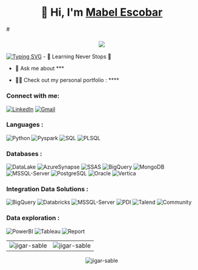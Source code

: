 <h1 align="center">👋 Hi, I'm <a href=" " target="_blank"> Mabel Escobar</a></h1>
#<h3 align="center"> <img src="https://readme-typing-svg.herokuapp.com/?lines=Full+Stack+Data" /> </h3>
<a href="https://git.io/typing-svg"><img src="https://readme-typing-svg.herokuapp.com?pause=500&lines=it+is+being+built" alt="Typing SVG" /></a>
- 🌱 Learning Never Stops 🚀

- 💬 Ask me about ***

- 👨‍💻 Check out my personal portfolio : ****

<h3 align="left">Connect with me:</h3>
<div align="left">
  <a href="https://www.linkedin.com/in/yury-mabel-escobar-lombana/"><img alt="LinkedIn" src="https://img.shields.io/badge/linkedin-%230077B5.svg?style=flat-square&logo=linkedin&logoColor=white"/></a>
  <a href="mailto:yuryescobar@gmail.com"><img alt="Gmail" src="https://img.shields.io/badge/Gmail-D14836?style=flat-square&logo=gmail&logoColor=white"/></a>
</div>
<h3 align="left">Languages :</h3>
<div align="left">
  <img alt="Python" src="https://img.shields.io/badge/python-%2314354C.svg?style=flat-square&logo=python&logoColor=white"/>
  <img alt="Pyspark" src="https://img.shields.io/badge/pyspark-%2314354C.svg?style=flat-square&logo=py&logoColor=white"/>
  <img alt="SQL" src="https://img.shields.io/badge/SQL-%23323330.svg?style=flat-square&logo=javascript&logoColor=%23F7DF1E"/> 
  <img alt="PLSQL" src="https://img.shields.io/badge/PL/SQL-%23323330.svg?style=flat-square&logo=0&logoColor=white"/>
   </div>
<h3 align="left">Databases :</h3>
<div align="left">
   <img alt="DataLake" src ="https://img.shields.io/badge/Azure DataLake Storage-%2307405e.svg?style=flat-square&logo=sqlite&logoColor=white"/>
  <img alt="AzureSynapse" src ="https://img.shields.io/badge/Azure Synapse-316192?style=flat-square&logo=postgresql&logoColor=white"/>
      <img alt="SSAS" src="https://img.shields.io/badge/Analysis Services -%2300f.svg?style=flat-square&logo=mysql&logoColor=white"/>
  <img alt="BigQuery" src ="https://img.shields.io/badge/BigQuery-316192?style=flat-square&logo=postgresql&logoColor=white"/>
  <img alt="MongoDB" src ="https://img.shields.io/badge/MongoDB-4EA94B?style=flat-square&logo=mongodb&logoColor=white"/>
  <img alt="MSSQL-Server" src ="https://img.shields.io/badge/SQL Server-%2307405e.svg?style=flat-square&logo=sqlite&logoColor=white"/>
  <img alt="PostgreSQL" src ="https://img.shields.io/badge/PostgreSQL-316192?style=flat-square&logo=postgresql&logoColor=white"/>
  <img alt="Oracle" src="https://img.shields.io/badge/Oracle-%2300f.svg?style=flat-square&logo=mysql&logoColor=white"/>
    <img alt="Vertica" src="https://img.shields.io/badge/Vertica-%2300f.svg?style=flat-square&logo=mysql&logoColor=white"/>
</div>
 <h3 align="left">Integration Data Solutions :</h3>
<div align="left">
  <img alt="BigQuery" src ="https://img.shields.io/badge/Azure Data Factory-316192?style=flat-square&logo=postgresql&logoColor=white"/>
  <img alt="Databricks" src="https://img.shields.io/badge/Databricks-%2300f.svg?style=flat-square&logo=mysql&logoColor=white"/>
  <img alt="MSSQL-Server" src ="https://img.shields.io/badge/SSIS-%2307405e.svg?style=flat-square&logo=sqlite&logoColor=white"/>
  <img alt="PDI" src ="https://img.shields.io/badge/Pentaho PDI-316192?style=flat-square&logo=postgresql&logoColor=white"/>
  <img alt="Talend" src ="https://img.shields.io/badge/Talend-4EA94B?style=flat-square&logo=mongodb&logoColor=white"/>
  <img alt="Community" src ="https://img.shields.io/badge/Pentaho Community-316192?style=flat-square&logo=postgresql&logoColor=white"/>
</div>
</div>
 <h3 align="left">Data exploration :</h3>
<div align="left">
  <img alt="PowerBI" src ="https://img.shields.io/badge/PowerBI-316192?style=flat-square&logo=postgresql&logoColor=white"/>
  <img alt="Tableau" src="https://img.shields.io/badge/Tableau-%2300f.svg?style=flat-square&logo=mysql&logoColor=white"/>
  <img alt="Report" src ="https://img.shields.io/badge/SQL Server Reporting-%2307405e.svg?style=flat-square&logo=sqlite&logoColor=white"/>
</div>
<table>
  <tr>
    <td><img src="https://github-readme-stats.vercel.app/api?username=yuryescobar&show_icons=true&theme=dark&locale=en" alt="jigar-sable" /></td>
    <td><img src="https://github-readme-stats.vercel.app/api/top-langs?username=yuryescobar&show_icons=true&theme=dark&locale=en&layout=compact" alt="jigar-sable" /></td>
  </tr>
</table>

<div align="center">
<p><img align="center" src="https://github-readme-streak-stats.herokuapp.com/?user=yuryescobar&theme=dark" alt="jigar-sable" /></p>
  </div>
